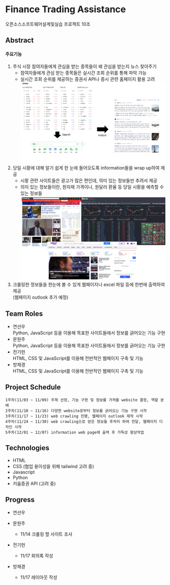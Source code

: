 # Finance Trading Assistance
오픈소스소프트웨어설계및실습 프로젝트 10조
## Abstract
#### 주요기능
1. 주식 시장 참여자들에게 관심을 받는 종목들이 왜 관심을 받는지 뉴스 찾아주기<br>
   - 참여자들에게 관심 받는 종목들은 실시간 조회 순위를 통해 파악 가능
   - 실시간 조회 순위를 제공하는 증권사 API나 증시 관련 홈페이지 활용 고려
    ![project abstract1](image.png)<br>
2. 당일 시황에 대해 알기 쉽게 한 눈에 들어오도록 information들을 wrap up하여 제공 <br>
    - 시황 관련 사이트들은 광고가 많은 편인데, 의미 있는 정보들만 추려서 제공
    - 의미 있는 정보들이란, 원자재 가격이나, 원달러 환율 등 당일 시황을 예측할 수 있는 정보들
    ![Alt text](image-2.png)
3. 크롤링한 정보들을 한눈에 볼 수 있게 웹페이지나 excel 파일 등에 한번에 출력하여 제공 <br>
    (웹페이지 outlook 추가 예정)


## Team Roles
- 연선우<br>
    Python, JavaScript 등을 이용해 목표한 사이트들에서 정보를 긁어오는 기능 구현
- 문원주<br>
    Python, JavaScript 등을 이용해 목표한 사이트들에서 정보를 긁어오는 기능 구현
- 전기헌<br>
    HTML, CSS 및 JavaScript를 이용해 전반적인 웹페이지 구축 및 기능
- 방채경<br>
    HTML, CSS 및 JavaScript를 이용해 전반적인 웹페이지 구축 및 기능

## Project Schedule
```
1주차(11/03 ~ 11/09) 주제 선정, 기능 구현 및 정보를 가져올 website 결정, 역할 분배
2주차(11/10 ~ 11/16) 다양한 website로부터 정보를 긁어오는 기능 구현 시작
3주차(11/17 ~ 11/23) web crawling 진행, 웹페이지 outlook 제작 시작
4주차(11/24 ~ 11/30) web crawling으로 얻은 정보들 후처리 하여 전달, 웹페이지 디자인 시작
5주차(12/01 ~ 12/07) information web page에 출력 후 가독성 향상작업
```

## Technologies
- HTML
- CSS (협업 용이성을 위해 tailwind 고려 중)
- Javascript
- Python
- 키움증권 API (고려 중)

## Progress
- 연선우<br>
        
- 문원주<br>
    - 11/14 크롤링 할 사이트 조사
- 전기헌<br>
    - 11/17 회의록 작성 
- 방채경<br>
    - 11/17 레이아웃 작성
